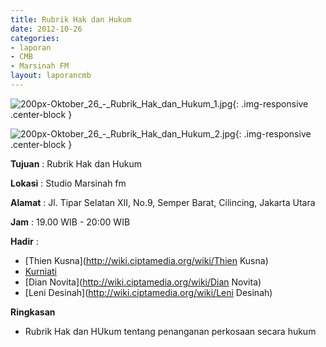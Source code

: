 ```yaml
---
title: Rubrik Hak dan Hukum
date: 2012-10-26
categories:
- laporan
- CMB
- Marsinah FM
layout: laporancmb
---
```


![200px-Oktober_26_-_Rubrik_Hak_dan_Hukum_1.jpg](/uploads/200px-Oktober_26_-_Rubrik_Hak_dan_Hukum_1.jpg){: .img-responsive .center-block }

![200px-Oktober_26_-_Rubrik_Hak_dan_Hukum_2.jpg](/uploads/200px-Oktober_26_-_Rubrik_Hak_dan_Hukum_2.jpg){: .img-responsive .center-block }


**Tujuan** : Rubrik Hak dan Hukum 

**Lokasi** : Studio Marsinah fm 

**Alamat** : Jl. Tipar Selatan XII, No.9, Semper Barat, Cilincing, Jakarta Utara 

**Jam** : 19.00 WIB - 20:00 WIB 

**Hadir** :
* [Thien Kusna](http://wiki.ciptamedia.org/wiki/Thien Kusna)
* [Kurniati](http://wiki.ciptamedia.org/wiki/Kurniati)
* [Dian Novita](http://wiki.ciptamedia.org/wiki/Dian Novita)
* [Leni Desinah](http://wiki.ciptamedia.org/wiki/Leni Desinah)

**Ringkasan**  
* Rubrik Hak dan HUkum tentang penanganan perkosaan secara hukum
